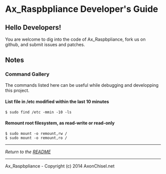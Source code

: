 
# Ax_Raspbpliance Developer's Guide


## Hello Developers!

You are welcome to dig into the code of Ax_Raspbpliance, fork us on github, and submit issues and patches.



## Notes


### Command Gallery

The commands listed here can be useful while debugging and developping this project.

#### List file in /etc modified within the last 10 minutes

    $ sudo find /etc -mmin -10 -ls

#### Remount root filesystem, as read-write or read-only

    $ sudo mount -o remount,rw /
    $ sudo mount -o remount,ro /


------------------------------------------------------------------------------

*Return to the [README](../README.md)*

------------------------------------------------------------------------------

Ax_Raspbpliance - Copyright (c) 2014 AxonChisel.net
